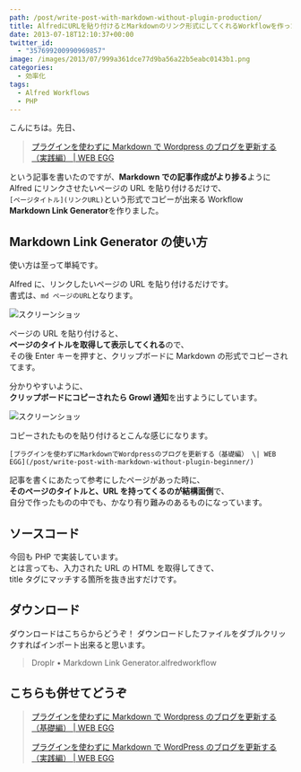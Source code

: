 ```yaml
---
path: /post/write-post-with-markdown-without-plugin-production/
title: AlfredにURLを貼り付けるとMarkdownのリンク形式にしてくれるWorkflowを作った
date: 2013-07-18T12:10:37+00:00
twitter_id:
  - "357699200990969857"
image: /images/2013/07/999a361dce77d9ba56a22b5eabc0143b1.png
categories:
  - 効率化
tags:
  - Alfred Workflows
  - PHP
---
```


こんにちは。先日、

> [プラグインを使わずに Markdown で Wordpress のブログを更新する（実践編） \| WEB EGG](/post/update-post/)

という記事を書いたのですが、**Markdown での記事作成がより捗る**ように  
Alfred にリンクさせたいページの URL を貼り付けるだけで、  
`[ページタイトル](リンクURL)`という形式でコピーが出来る Workflow  
**Markdown Link Generator**を作りました。

<!--more-->

## Markdown Link Generator の使い方

使い方は至って単純です。

Alfred に、リンクしたいページの URL を貼り付けるだけです。  
書式は、`md ページのURL`となります。

![スクリーンショッ](/images/2013/07/999a361dce77d9ba56a22b5eabc0143b.png)

ページの URL を貼り付けると、  
**ページのタイトルを取得して表示してくれる**ので、  
その後 Enter キーを押すと、クリップボードに Markdown の形式でコピーされてます。

分かりやすいように、  
**クリップボードにコピーされたら Growl 通知**を出すようにしています。

![スクリーンショッ](/images/2013/07/451adea10337f85b408c62469c9ba858.png)

コピーされたものを貼り付けるとこんな感じになります。

`[プラグインを使わずにMarkdownでWordpressのブログを更新する（基礎編） \| WEB EGG](/post/write-post-with-markdown-without-plugin-beginner/)`

記事を書くにあたって参考にしたページがあった時に、  
**そのページのタイトルと、URL を持ってくるのが結構面倒**で、  
自分で作ったものの中でも、かなり有り難みのあるものになっています。

## ソースコード

今回も PHP で実装しています。  
とは言っても、入力された URL の HTML を取得してきて、  
title タグにマッチする箇所を抜き出すだけです。

## ダウンロード

ダウンロードは<span class="removed_link" title="http://d.pr/f/7dQi">こちら</span>からどうぞ！ ダウンロードしたファイルをダブルクリックすればインポート出来ると思います。

> <span class="removed_link" title="http://d.pr/f/7dQi">Droplr &bull; Markdown Link Generator.alfredworkflow</span>

## こちらも併せてどうぞ

> [プラグインを使わずに Markdown で Wordpress のブログを更新する（基礎編） \| WEB EGG](/post/write-post-with-markdown-without-plugin-beginner/)
>
> [プラグインを使わずに Markdown で WordPress のブログを更新する（実践編） \| WEB EGG](/post/update-post/)
